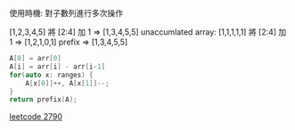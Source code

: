 使用時機: 對子數列進行多次操作

[1,2,3,4,5] 將 [2:4] 加 1 => [1,3,4,5,5]
unaccumlated array: 
[1,1,1,1,1] 將 [2:4] 加 1 => [1,2,1,0,1]
prefix => [1,3,4,5,5]


```cpp
A[0] = arr[0]
A[i] = arr[i] - arr[i-1]
for(auto x: ranges) {
    A[x[0]]++, A[x[1]]--;
}
return prefix(A);
```

[leetcode 2790](https://leetcode.com/problems/maximum-number-of-groups-with-increasing-length/description/)